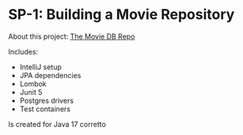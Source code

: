 # SP-1: Building a Movie Repository

About this project: [The Movie DB Repo](https://dat3cph.github.io/material/projects/sp-1-movie-repo/)

Includes:

- IntelliJ setup
- JPA dependencies
- Lombok
- Junit 5
- Postgres drivers
- Test containers

Is created for Java 17 corretto


